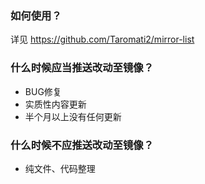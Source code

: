 ﻿### 如何使用？  
详见 https://github.com/Taromati2/mirror-list  

### 什么时候应当推送改动至镜像？  
 - BUG修复  
 - 实质性内容更新  
 - 半个月以上没有任何更新  

### 什么时候不应推送改动至镜像？  
 - 纯文件、代码整理  
